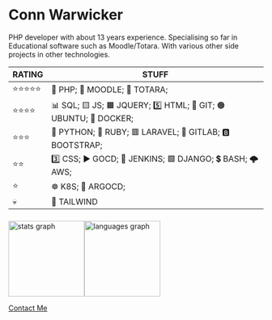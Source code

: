 # Conn Warwicker

PHP developer with about 13 years experience. Specialising so far in Educational software such as Moodle/Totara. With various other side projects in other technologies.

|RATING|STUFF|
|--|--|
| ⭐⭐⭐⭐⭐ | 🐘 PHP; 📙 MOODLE; 📘 TOTARA; |
| ⭐⭐⭐⭐ | 📊 SQL; 🟨 JS; 🟧 JQUERY; 5️⃣ HTML; 🔀 GIT; 🟠 UBUNTU; 🐋 DOCKER; |
| ⭐⭐⭐ | 🐍 PYTHON; 💎 RUBY; 🟥 LARAVEL; 🦊 GITLAB; 🅱️ BOOTSTRAP; |
| ⭐⭐ | 3️⃣ CSS; ▶️ GOCD; 🤵 JENKINS; 🟩 DJANGO; 💲 BASH; 🌩️ AWS; |
| ⭐ | ☸️ K8S; 🐙 ARGOCD; |
| 💀 | 💩 TAILWIND |


###

<img src="https://github-readme-stats.vercel.app/api?username=cwarwicker&hide_title=false&hide_rank=false&show_icons=true&include_all_commits=true&count_private=true&disable_animations=false&theme=dracula&locale=en&hide_border=false" height="150" alt="stats graph"  /><img src="https://github-readme-stats.vercel.app/api/top-langs?username=cwarwicker&locale=en&hide_title=false&layout=compact&card_width=320&langs_count=5&theme=dracula&hide_border=false" height="150" alt="languages graph"  />

[Contact Me](https://github.com/cwarwicker/cwarwicker/issues)

